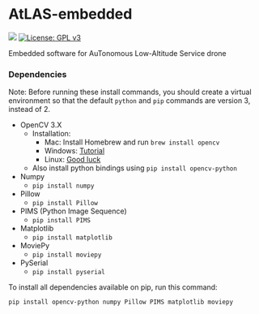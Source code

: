 # AtLAS-embedded

![](https://reposs.herokuapp.com/?path=ItsTimmy/AtLAS-server&color=blue)
[![License: GPL v3](https://img.shields.io/badge/License-GPL%20v3-blue.svg)](https://www.gnu.org/licenses/gpl-3.0)

Embedded software for AuTonomous Low-Altitude Service drone

### Dependencies

Note: Before running these install commands, you should create a virtual environment so that the default `python` and
`pip` commands are version 3, instead of 2.

 - OpenCV 3.X
   - Installation:
     - Mac: Install Homebrew and run `brew install opencv`
     - Windows: [Tutorial](https://docs.opencv.org/3.2.0/d3/d52/tutorial_windows_install.html)
     - Linux: [Good luck](https://docs.opencv.org/trunk/d7/d9f/tutorial_linux_install.html)
   - Also install python bindings using `pip install opencv-python`
 - Numpy
   - `pip install numpy`
 - Pillow
   - `pip install Pillow`
 - PIMS (Python Image Sequence)
   - `pip install PIMS`
 - Matplotlib
   - `pip install matplotlib`
 - MoviePy
   - `pip install moviepy`
 - PySerial
   - `pip install pyserial`
   
To install all dependencies available on pip, run this command:

`pip install opencv-python numpy Pillow PIMS matplotlib moviepy`